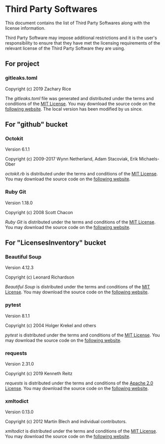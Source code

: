 
# Third Party Softwares

This document contains the list of Third Party Softwares along with the license information.

Third Party Software may impose additional restrictions and it is the user's responsibility to ensure that they have met the licensing
requirements of the relevant license of the Third Party Software they are using.

## For project

### gitleaks.toml

Copyright (c) 2019 Zachary Rice

The *gitleaks.toml* file was generated and distributed under the terms and conditions of the [MIT License](https://opensource.org/license/MIT).
You may download the source code on the [following website](https://github.com/gitleaks/gitleaks).
The local version has been modified by us since.

## For "github" bucket

### Octokit

Version 6.1.1

Copyright (c) 2009-2017 Wynn Netherland, Adam Stacoviak, Erik Michaels-Ober

*octokit.rb* is distributed under the terms and conditions of the [MIT License](https://opensource.org/license/MIT).
You may download the source code on the [following website](https://github.com/octokit/octokit.rb).

### Ruby Git

Version 1.18.0

Copyright (c) 2008 Scott Chacon

*Ruby Git* is distributed under the terms and conditions of the [MIT License](https://opensource.org/license/MIT).
You may download the source code on the [following website](https://github.com/ruby-git/ruby-git).

## For "LicensesInventory" bucket

### Beautiful Soup

Version 4.12.3

Copyright (c) Leonard Richardson

*Beautiful Soup* is distributed under the terms and conditions of the [MIT License](https://opensource.org/license/MIT).
You may download the source code on the [following website](https://git.launchpad.net/beautifulsoup/).

### pytest

Version 8.1.1

Copyright (c) 2004 Holger Krekel and others

*pytest* is distributed under the terms and conditions of the [MIT License](https://opensource.org/license/MIT).
You may download the source code on the [following website](https://github.com/pytest-dev/pytest).

### requests

Version 2.31.0

Copyright (c) 2019 Kenneth Reitz

*requests* is distributed under the terms and conditions of the [Apache 2.0 License](https://opensource.org/license/apache-2-0).
You may download the source code on the [following website](https://github.com/psf/requests).

### xmltodict

Version 0.13.0

Copyright (c) 2012 Martin Blech and individual contributors.

*xmltodict* is distributed under the terms and conditions of the [MIT License](https://opensource.org/license/MIT).
You may download the source code on the [following website](https://github.com/martinblech/xmltodict).
